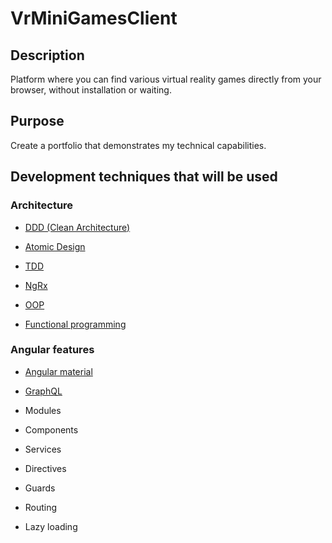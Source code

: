 # VrMiniGamesClient

## Description
Platform where you can find various virtual reality games directly from your browser, without installation or waiting.

## Purpose
Create a portfolio that demonstrates my technical capabilities.

## Development techniques that will be used
 ### Architecture
 - [DDD (Clean Architecture)](https://www.youtube.com/watch?v=g5z_8ecIic0&list=PL6PxPH2IZvJre4df2MIIiwJ3zFYffis7i)
 
 - [Atomic Design](https://medium.com/weekly-webtips/angular-clean-arquitecture-d40e9c50f51)
 
 - [TDD](https://dev.to/qarunqb/tdd-in-angular-the-basics-of-general-testing-2bfb)
 
 - [NgRx](https://ngrx.io)
 
 - [OOP](https://www.typescriptlang.org/docs/)
 
 - [Functional programming](https://medium.com/@lizfaria/intro-to-es6-and-functional-programming-in-javascript-4bf25b7b8e63)
 
 ### Angular features
 
 - [Angular material](https://material.angular.io)
 
 - [GraphQL](https://apollo-angular.com/docs/)
 
 - Modules
 
 - Components
 
 - Services
 
 - Directives
 
 - Guards
 
 - Routing
 
 - Lazy loading
